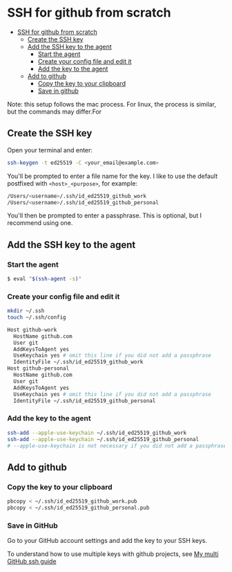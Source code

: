 # SSH for github from scratch

<!--toc:start-->
- [SSH for github from scratch](#ssh-for-github-from-scratch)
  - [Create the SSH key](#create-the-ssh-key)
  - [Add the SSH key to the agent](#add-the-ssh-key-to-the-agent)
    - [Start the agent](#start-the-agent)
    - [Create your config file and edit it](#create-your-config-file-and-edit-it)
    - [Add the key to the agent](#add-the-key-to-the-agent)
  - [Add to github](#add-to-github)
    - [Copy the key to your clipboard](#copy-the-key-to-your-clipboard)
    - [Save in github](#save-in-github)
<!--toc:end-->

Note: this setup follows the mac process. For linux, the process is similar, but the commands may differ.For

## Create the SSH key

Open your terminal and enter:

```bash
ssh-keygen -t ed25519 -C <your_email@example.com>
```

You'll be prompted to enter a file name for the key. I like to use the default postfixed with `<host>_<purpose>`, for example:

```bash
/Users/<username>/.ssh/id_ed25519_github_work
/Users/<username>/.ssh/id_ed25519_github_personal
```

You'll then be prompted to enter a passphrase. This is optional, but I recommend using one.


## Add the SSH key to the agent

### Start the agent


```bash
$ eval "$(ssh-agent -s)"
```

### Create your config file and edit it

```bash
mkdir ~/.ssh
touch ~/.ssh/config
```

```bash
Host github-work
  HostName github.com
  User git
  AddKeysToAgent yes
  UseKeychain yes # omit this line if you did not add a passphrase
  IdentityFile ~/.ssh/id_ed25519_github_work
Host github-personal
  HostName github.com
  User git
  AddKeysToAgent yes
  UseKeychain yes # omit this line if you did not add a passphrase
  IdentityFile ~/.ssh/id_ed25519_github_personal
```
### Add the key to the agent

```bash
ssh-add --apple-use-keychain ~/.ssh/id_ed25519_github_work
ssh-add --apple-use-keychain ~/.ssh/id_ed25519_github_personal
# --apple-use-keychain is not necessary if you did not add a passphrase
```
## Add to github

### Copy the key to your clipboard

```bash
pbcopy < ~/.ssh/id_ed25519_github_work.pub
pbcopy < ~/.ssh/id_ed25519_github_personal.pub
```

### Save in GitHub

Go to your GitHub account settings and add the key to your SSH keys.


To understand how to use multiple keys with github projects, see [My multi GitHub ssh guide](./multi-github-ssh.md)
